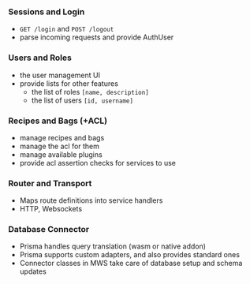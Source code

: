 
### Sessions and Login

- `GET /login` and `POST /logout`
- parse incoming requests and provide AuthUser

### Users and Roles

- the user management UI
- provide lists for other features
  - the list of roles `[name, description]`
  - the list of users `[id, username]`

### Recipes and Bags (+ACL)

- manage recipes and bags
- manage the acl for them
- manage available plugins
- provide acl assertion checks for services to use

### Router and Transport

- Maps route definitions into service handlers
- HTTP, Websockets

### Database Connector
- Prisma handles query translation (wasm or native addon)
- Prisma supports custom adapters, and also provides standard ones
- Connector classes in MWS take care of database setup and schema updates
